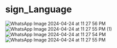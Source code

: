 # sign_Language
![WhatsApp Image 2024-04-24 at 11 27 56 PM](https://github.com/Kushagrapal0908/sign_Language/assets/167710207/8a1d7c3f-51a0-414b-80e3-8d496dd3ca5f)
![WhatsApp Image 2024-04-24 at 11 27 55 PM (1)](https://github.com/Kushagrapal0908/sign_Language/assets/167710207/af3983ad-d910-47e4-a652-0c622a37ccba)
![WhatsApp Image 2024-04-24 at 11 27 54 PM](https://github.com/Kushagrapal0908/sign_Language/assets/167710207/38930339-aeb7-43c1-ac15-80193dd3800d)
![WhatsApp Image 2024-04-24 at 11 27 55 PM](https://github.com/Kushagrapal0908/sign_Language/assets/167710207/49daa9cd-5b0d-4685-ae43-e3fc4ad53d09)
